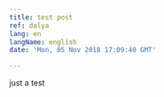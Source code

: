 ```yaml
---
title: test post
ref: dalya
lang: en
langName: english
date: 'Mon, 05 Nov 2018 17:09:40 GMT'

---
```

just a test